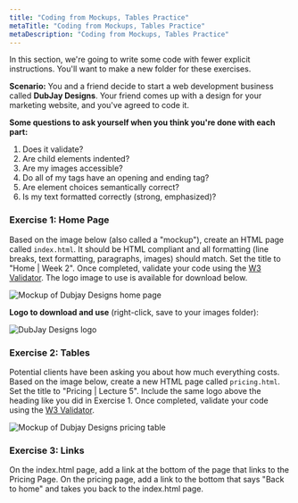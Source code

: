 ```yaml
---
title: "Coding from Mockups, Tables Practice"
metaTitle: "Coding from Mockups, Tables Practice"
metaDescription: "Coding from Mockups, Tables Practice"
---
```


<p>In this section, we're going to write some code with fewer explicit instructions. You'll want to make a new folder for these exercises.</p>

**Scenario:**
You and a friend decide to start a web development business called **DubJay Designs**. Your friend comes up with a design for your marketing website, and you've agreed to code it.

**Some questions to ask yourself when you think you're done with each part:**
1. Does it validate?
1. Are child elements indented?
1. Are my images accessible?
1. Do all of my tags have an opening and ending tag?
1. Are element choices semantically correct?
1. Is my text formatted correctly (strong, emphasized)?

### Exercise 1: Home Page
Based on the image below (also called a "mockup"), create an HTML page called `index.html`. It should be HTML compliant and all formatting (line breaks, text formatting, paragraphs, images) should match. Set the title to "Home | Week 2". Once completed, validate your code using the <a target="_blank" href="http://validator.w3.org/#validate_by_input">W3 Validator</a>. The logo image to use is available for download below.

![Mockup of Dubjay Designs home page](https://kauffeem-public.s3.amazonaws.com/cis275/exercise1.png)

**Logo to download and use** (right-click, save to your images folder):
<div class="left-img">
  <img style="width: initial" src="https://kauffeem-public.s3.amazonaws.com/cis275/dubjaydesignlogo.png" alt="DubJay Designs logo" />
</div>

### Exercise 2: Tables
Potential clients have been asking you about how much everything costs. Based on the image below, create a new HTML page called `pricing.html`. Set the title to "Pricing | Lecture 5". Include the same logo above the heading like you did in Exercise 1. Once completed, validate your code using the <a target="_blank" href="http://validator.w3.org/#validate_by_input">W3 Validator</a>.

![Mockup of Dubjay Designs pricing table](https://kauffeem-public.s3.amazonaws.com/cis275/exercise2.png)

### Exercise 3: Links
On the index.html page, add a link at the bottom of the page that links to the Pricing Page. On the pricing page, add a link to the bottom that says "Back to home" and takes you back to the index.html page.